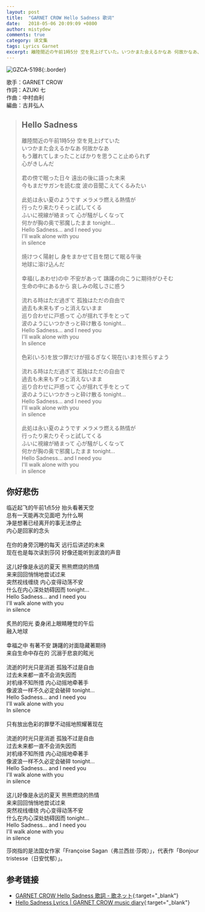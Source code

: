 ```yaml
---
layout: post
title:  "GARNET CROW Hello Sadness 歌词"
date:   2018-05-06 20:09:09 +0800
author: mistydew
comments: true
category: 译文集
tags: Lyrics Garnet
excerpt: 離陸間近の午前1時5分 空を見上げていた。いつかまた会えるかなあ 何故かなあ、もう離れてしまったことばかりを思うこと止められず、心がきしんだ。
---
```

![GZCA-5198](https://crowsub.github.io/images/discography/album/GZCA-5198.jpg){:.border}

歌手：GARNET CROW<br>
作詞：AZUKI 七<br>
作曲：中村由利<br>
編曲：古井弘人

<blockquote class="original">
  <h2>Hello Sadness</h2>
  <p>
    離陸間近の午前1時5分 空を見上げていた<br>
    いつかまた会えるかなあ 何故かなあ<br>
    もう離れてしまったことばかりを思うこと止められず<br>
    心がきしんだ<br>
    <br>
    君の傍で眠った日々 遠出の後に語った未来<br>
    今もまだサガンを読む度 波の音聞こえてくるみたい<br>
    <br>
    此処は永い夏のようです メラメラ燃える熱情が<br>
    行ったり来たりそっと試してくる<br>
    ふいに視線が絡まって 心が騒がしくなって<br>
    何かが胸の奥で邪魔したまま tonight...<br>
    Hello Sadness... and I need you<br>
    I'll walk alone with you<br>
    in silence<br>
    <br>
    焼けつく陽射し 身をまかせて目を閉じて眠る午後<br>
    地球に溶け込んだ<br>
    <br>
    幸福(しあわせ)の中 不安があって 躊躇の向こうに期待がひそむ<br>
    生命の中にあるから 哀しみの眩しさに惑う<br>
    <br>
    流れる時はただ過ぎて 孤独はただの自由で<br>
    過去も未来もずっと消えないまま<br>
    巡り合わせに戸惑って 心が揺れて手をとって<br>
    波のようにいつかきっと砕け散る tonight...<br>
    Hello Sadness... and I need you<br>
    I'll walk alone with you<br>
    In silence<br>
    <br>
    色彩(いろ)を放つ罪だけが揺るぎなく現在(いま)を照らすよう<br>
    <br>
    流れる時はただ過ぎて 孤独はただの自由で<br>
    過去も未来もずっと消えないまま<br>
    巡り合わせに戸惑って 心が揺れて手をとって<br>
    波のようにいつかきっと砕け散る tonight...<br>
    Hello Sadness... and I need you<br>
    I'll walk alone with you<br>
    in silence<br>
    <br>
    此処は永い夏のようです メラメラ燃える熱情が<br>
    行ったり来たりそっと試してくる<br>
    ふいに視線が絡まって 心が騒がしくなって<br>
    何かが胸の奥で邪魔したまま tonight...<br>
    Hello Sadness... and I need you<br>
    I'll walk alone with you<br>
    in silence
  </p>
</blockquote>

<div class="translation">
  <h2>你好悲伤</h2>
  <p>
    临近起飞的午前1点5分 抬头看著天空<br>
    总有一天能再次见面吧 为什么啊<br>
    净是想著已经离开的事无法停止<br>
    内心是回家的念头<br>
    <br>
    在你的身旁沉睡的每天 远行后讲述的未来<br>
    现在也是每次读到莎冈 好像还能听到波浪的声音<br>
    <br>
    这儿好像是永远的夏天 熊熊燃烧的热情<br>
    来来回回悄悄地尝试过来<br>
    突然视线缠绕 内心变得动荡不安<br>
    什么在内心深处妨碍因而 tonight...<br>
    Hello Sadness... and I need you<br>
    I'll walk alone with you<br>
    in silence<br>
    <br>
    炙热的阳光 委身闭上眼睛睡觉的午后<br>
    融入地球<br>
    <br>
    幸福之中 有著不安 踌躇的对面隐藏著期待<br>
    来自生命中存在的 沉溺于悲哀的眩光<br>
    <br>
    流逝的时光只是消逝 孤独不过是自由<br>
    过去未来都一直不会消失因而<br>
    对机缘不知所措 内心动摇地牵著手<br>
    像波浪一样不久必定会破碎 tonight...<br>
    Hello Sadness... and I need you<br>
    I'll walk alone with you<br>
    In silence<br>
    <br>
    只有放出色彩的罪孽不动摇地照耀著现在<br>
    <br>
    流逝的时光只是消逝 孤独不过是自由<br>
    过去未来都一直不会消失因而<br>
    对机缘不知所措 内心动摇地牵著手<br>
    像波浪一样不久必定会破碎 tonight...<br>
    Hello Sadness... and I need you<br>
    I'll walk alone with you<br>
    in silence<br>
    <br>
    这儿好像是永远的夏天 熊熊燃烧的热情<br>
    来来回回悄悄地尝试过来<br>
    突然视线缠绕 内心变得动荡不安<br>
    什么在内心深处妨碍因而 tonight...<br>
    Hello Sadness... and I need you<br>
    I'll walk alone with you<br>
    in silence
  </p>
</div>

莎岗指的是法国女作家「Françoise Sagan（弗兰西丝·莎岗）」，代表作「Bonjour tristesse（日安忧郁）」。

## 参考链接

* [GARNET CROW Hello Sadness 歌詞 - 歌ネット](https://www.uta-net.com/song/85223/){:target="_blank"}
* [Hello Sadness Lyrics \| GARNET CROW music diary](https://crowsub.github.io/lyrics/original/Hello%20Sadness.html){:target="_blank"}
